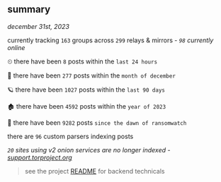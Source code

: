 
## summary
_december 31st, 2023_

currently tracking `163` groups across `299` relays & mirrors - _`98` currently online_

⏲ there have been `8` posts within the `last 24 hours`

🦈 there have been `277` posts within the `month of december`

🪐 there have been `1027` posts within the `last 90 days`

🏚 there have been `4592` posts within the `year of 2023`

🦕 there have been `9282` posts `since the dawn of ransomwatch`

there are `96` custom parsers indexing posts

_`20` sites using v2 onion services are no longer indexed - [support.torproject.org](https://support.torproject.org/onionservices/v2-deprecation/)_

> see the project [README](https://github.com/joshhighet/ransomwatch#ransomwatch--) for backend technicals
